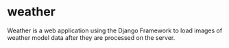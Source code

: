 # weather
Weather is a web application using the Django Framework to load images of weather model data after they are processed on the server. 
